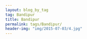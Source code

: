```yaml
---
layout: blog_by_tag
tag: Bandipur
title: Bandipur
permalink: tags/Bandipur/
header-img: "img/2015-07-03/4.jpg"
---
```

